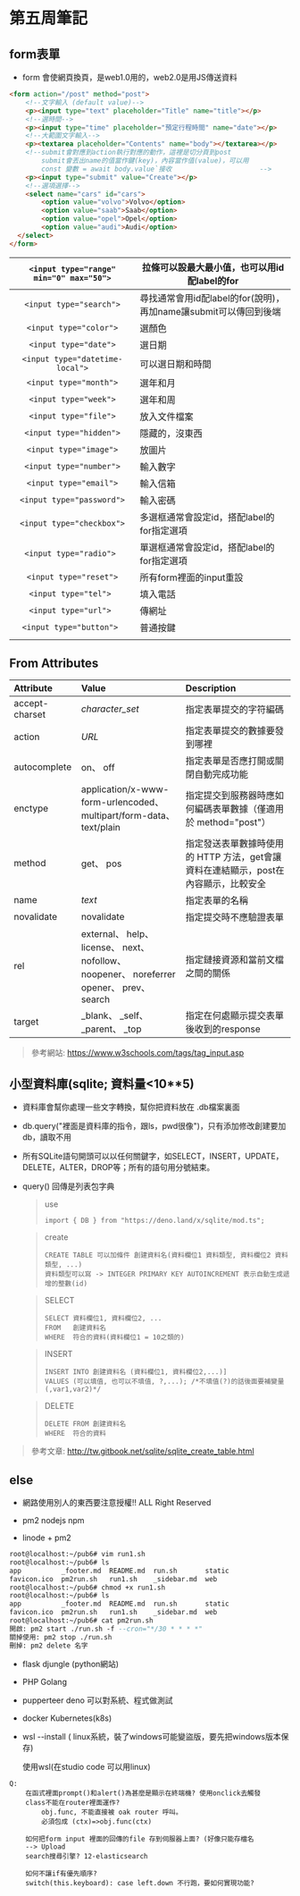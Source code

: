 

# 第五周筆記

## form表單

* form 會使網頁換頁，是web1.0用的，web2.0是用JS傳送資料

```html
<form action="/post" method="post">  
    <!--文字輸入 (default value)-->
    <p><input type="text" placeholder="Title" name="title"></p>
    <!--選時間-->
    <p><input type="time" placeholder="預定行程時間" name="date"></p>
    <!--大範圍文字輸入-->
    <p><textarea placeholder="Contents" name="body"></textarea></p>
    <!--submit會對應到action執行對應的動作，這裡是切分頁到post
		submit會丟出name的值當作鍵(key)，內容當作值(value)，可以用
		const 變數 = await body.value`接收						-->
    <p><input type="submit" value="Create"></p>
    <!--選項選擇-->
    <select name="cars" id="cars">
        <option value="volvo">Volvo</option>
        <option value="saab">Saab</option>
        <option value="opel">Opel</option>
        <option value="audi">Audi</option>
  </select>
</form>

```

| `<input type="range" min="0" max="50">` | 拉條可以設最大最小值，也可以用id配label的for                 |
| :-----------------------------------: | ------------------------------------------------------------ |
|         `<input type="search">`         | 尋找通常會用id配label的for(說明)，再加name讓submit可以傳回到後端 |
|         `<input type="color">`          | 選顏色                                                       |
|          `<input type="date">`          | 選日期                                                       |
|     `<input type="datetime-local">`     | 可以選日期和時間                                             |
|         `<input type="month">`          | 選年和月                                                     |
|          `<input type="week">`          | 選年和周                                                     |
|          `<input type="file">`          | 放入文件檔案                                                 |
|         `<input type="hidden">`         | 隱藏的，沒東西                                               |
|         `<input type="image">`          | 放圖片                                                       |
|         `<input type="number">`         | 輸入數字                                                     |
|         `<input type="email">`          | 輸入信箱                                                     |
|        `<input type="password">`        | 輸入密碼                                                     |
|        `<input type="checkbox">`        | 多選框通常會設定id，搭配label的for指定選項                   |
|         `<input type="radio"> `         | 單選框通常會設定id，搭配label的for指定選項                   |
|         `<input type="reset">`          | 所有form裡面的input重設                                      |
|          `<input type="tel"> `          | 填入電話                                                     |
|          `<input type="url"> `          | 傳網址                                                       |
|         `<input type="button"> `        | 普通按鍵                                                     |
|                                       |                                                              |

## From Attributes

| Attribute      | Value                                                        | Description                                                  |
| :------------- | :----------------------------------------------------------- | :----------------------------------------------------------- |
| accept-charset | *character_set*                                              | 指定表單提交的字符編碼                                       |
| action         | *URL*                                                        | 指定表單提交的數據要發到哪裡                                 |
| autocomplete   | on、 off                                                     | 指定表單是否應打開或關閉自動完成功能                         |
| enctype        | application/x-www-form-urlencoded、 multipart/form-data、 text/plain | 指定提交到服務器時應如何編碼表單數據（僅適用於 method="post"） |
| method         | get、 pos                                                    | 指定發送表單數據時使用的 HTTP 方法，get會讓資料在連結顯示，post在內容顯示，比較安全 |
| name           | *text*                                                       | 指定表單的名稱                                               |
| novalidate     | novalidate                                                   | 指定提交時不應驗證表單                                       |
| rel            | external、 help、 license、 next、 nofollow、 noopener、 noreferrer opener、 prev、 search | 指定鏈接資源和當前文檔之間的關係                             |
| target         | _blank、 _self、 _parent、 _top                              | 指定在何處顯示提交表單後收到的response                       |



> 參考網站: https://www.w3schools.com/tags/tag_input.asp

## 小型資料庫(sqlite; 資料量<10**5)

* 資料庫會幫你處理一些文字轉換，幫你把資料放在 .db檔案裏面

* db.query("裡面是資料庫的指令，跟ls，pwd很像")，只有添加修改創建要加db，讀取不用

* 所有SQLite語句開頭可以以任何關鍵字，如SELECT，INSERT，UPDATE，DELETE，ALTER，DROP等；所有的語句用分號結束。

* query() 回傳是列表包字典

  > use
  >
  > ```
  > import { DB } from "https://deno.land/x/sqlite/mod.ts";
  > ```
  
  > create
  >
  > ```sqlite
  > CREATE TABLE 可以加條件 創建資料名(資料欄位1 資料類型, 資料欄位2 資料類型, ...)
  > 資料類型可以寫 -> INTEGER PRIMARY KEY AUTOINCREMENT 表示自動生成遞增的整數(id)
  > ```
  
  > SELECT
  >
  > ```sqlite
  > SELECT 資料欄位1, 資料欄位2, ...
  > FROM   創建資料名
  > WHERE  符合的資料(資料欄位1 = 10之類的)
  > ```
  
  > INSERT
  >
  > ```sqlite
  > INSERT INTO 創建資料名 (資料欄位1, 資料欄位2,...)]  
  > VALUES (可以填值, 也可以不填值, ?,...); /*不填值(?)的話後面要補變量(,var1,var2)*/
  > ```
  
  >DELETE
  >
  >```sqlite
  >DELETE FROM 創建資料名
  >WHERE  符合的資料
  >```



> 參考文章: http://tw.gitbook.net/sqlite/sqlite_create_table.html

## else

* 網路使用別人的東西要注意授權!!   ALL Right Reserved

* pm2 nodejs npm

* linode + pm2

```e
root@localhost:~/pub6# vim run1.sh
root@localhost:~/pub6# ls
app          _footer.md  README.md  run.sh       static
favicon.ico  pm2run.sh   run1.sh    _sidebar.md  web
root@localhost:~/pub6# chmod +x run1.sh
root@localhost:~/pub6# ls
app          _footer.md  README.md  run.sh       static
favicon.ico  pm2run.sh   run1.sh    _sidebar.md  web
root@localhost:~/pub6# cat pm2run.sh
開啟: pm2 start ./run.sh -f --cron="*/30 * * * *"
關掉使用: pm2 stop ./run.sh
刪掉: pm2 delete 名字
```

* flask djungle (python網站)

* PHP Golang

* pupperteer deno 可以對系統、程式做測試 

* docker Kubernetes(k8s)

* wsl --install ( linux系統，裝了windows可能變盜版，要先把windows版本保存)

  使用wsl(在studio code 可以用linux) 



```
Q:
	在函式裡面prompt()和alert()為甚麼是顯示在終端機? 使用onclick去觸發
	class不能在router裡面運作?
		obj.func, 不能直接被 oak router 呼叫。
		必須包成 (ctx)=>obj.func(ctx)
		
	如何把form input 裡面的回傳的file 存到伺服器上面? (好像只能存檔名
	--> Upload
	search搜尋引擎? 12-elasticsearch
	
	如何不讓if有優先順序?
	switch(this.keyboard): case left.down 不行跑，要如何實現功能?
	
```

